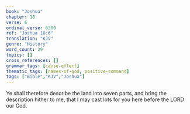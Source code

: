 ```yaml
---
book: "Joshua"
chapter: 18
verse: 6
ordinal_verse: 6300
ref: "Joshua 18:6"
translation: "KJV"
genre: "History"
word_count: 29
topics: []
cross_references: []
grammar_tags: [cause-effect]
thematic_tags: [names-of-god, positive-command]
tags: ["Bible","KJV","Joshua"]
---
```

Ye shall therefore describe the land into seven parts, and bring the description hither to me, that I may cast lots for you here before the LORD our God.
